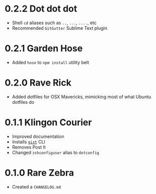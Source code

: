 # 0.2.2 Dot dot dot

- Shell `cd` aliases such as `..`, `...`, `....`, etc
- Recommended `GitGutter` Sublime Text plugin

# 0.2.1 Garden Hose

- Added `hose` to `npm install` utility belt

# 0.2.0 Rave Rick

- Added dotfiles for OSX Mavericks, mimicking most of what Ubuntu dotfiles do

# 0.1.1 Klingon Courier

- Improved documentation
- Installs [`gist`][gist] CLI
- Removes Post It
- Changed `zshconfiguser` alias to `dotconfig`

# 0.1.0 Rare Zebra

- Created a `CHANGELOG.md`

[gist]: https://github.com/defunkt/gist
